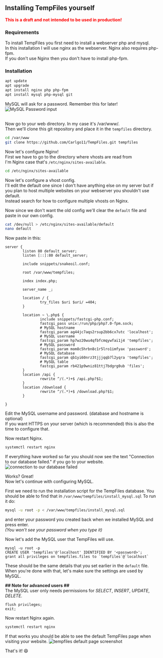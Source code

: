 ## Installing TempFiles yourself

__<span style="color:red">This is a draft and not intended to be used in production!</span>__
### Requirements

To install TempFiles you first need to install a webserver php and mysql.  
In this installation I will use nginx as the webserver. Nginx also requires php-fpm.  
If you don't use Nginx then you don't have to install php-fpm.  
### Installation
```bash
apt update
apt upgrade
apt install nginx php php-fpm
apt install mysql php-mysql git
```
MySQL will ask for a password. Remember this for later!  
![MySQL Password input](https://cloud.githubusercontent.com/assets/3535780/25774895/c03b5a3c-3298-11e7-94ac-e10cc4d92b39.png)  
<br>

Now go to your web directory. In my case it's /var/www/.  
Then we'll clone this git repository and place it in the `tempfiles` directory.  
```bash
cd /var/www
git clone https://github.com/Carlgo11/TempFiles.git tempfiles
```
Now let's configure Nginx!  
First we have to go to the directory where vhosts are read from  
I'm Nginx case that's  `/etc/nginx/sites-available`.
```bash
cd /etc/nginx/sites-available
```

Now let's configure a vhost config.  
I'll edit the default one since I don't have anything else on my server but if you plan to host multiple websites on your webserver you shouldn't use default.  
Instead search for how to configure multiple vhosts on Nginx.    

Now since we don't want the old config we'll clear the `default` file and paste in our own config.  
```bash
cat /dev/null > /etc/nginx/sites-available/default
nano default
```
Now paste in this:
```nginx
server {
        listen 80 default_server;
        listen [::]:80 default_server;

        include snippets/snakeoil.conf;

        root /var/www/tempfiles;

        index index.php;

        server_name _;

        location / {
                try_files $uri $uri/ =404;
        }

        location ~ \.php$ {
                include snippets/fastcgi-php.conf;
                fastcgi_pass unix:/run/php/php7.0-fpm.sock;
                # MySQL hostname
                fastcgi_param ag44jc7aqs2rsup2bb6cx7utc 'localhost';
                # MySQL username
                fastcgi_param hp7wz20wu4qfbfcmqywfai1j4 'tempfiles';
                # MySQL password
                fastcgi_param mom8c5hrbn8c1r5lro1imfyax 'password';
                # MySQL database
                fastcgi_param qb1yi60nrz3tjjjqqb7l2yqra 'tempfiles';
                # MySQL table
                fastcgi_param rb421p9wniz81ttj7bdgrg0ub 'files';
        }
        location /api {
                rewrite ^/(.*)+$ /api.php?$1;
        }
        location /download {
                rewrite ^/(.*)+$ /download.php?$1;
        }

}

```
Edit the MySQL username and password. (database and hostname is optional)  
If you want HTTPS on your server (which is recommended) this is also the time to configure that.

Now restart Nginx.
```bash
systemctl restart nginx
```

If everything have worked so far you should now see the text "Connection to our database failed." if you go to your website.  
![connection to our database failed](https://cloud.githubusercontent.com/assets/3535780/25774909/f334fc7c-3298-11e7-8f6c-419c4371ef47.png)
<br>

Works? Great!  
Now let's continue with configuring MySQL.

First we need to run the installation script for the TempFiles database. You should be able to find that in `/var/www/tempfiles/install_mysql.sql`
To run it do:
```bash
mysql -u root -p < /var/www/tempfiles/install_mysql.sql
```
and enter your password you created back when we installed MySQL and press enter.  
*(You won't see your password when you type it)*

Now let's add the MySQL user that TempFiles will use.
```mysql
mysql -u root -p
CREATE USER 'tempfiles'@'localhost' IDENTIFIED BY '<password>';
grant all privileges on tempfiles.files to `tempfiles`@`localhost`
```
These should be the same details that you set earlier in the `default` file.  
When you're done with that, let's make sure the settings are used by MySQL.  


__\## Note for advanced users \##__  
The MySQL user only needs permissions for _SELECT_, _INSERT_, _UPDATE_, _DELETE_.

```mysql
flush privileges;
exit;
```
Now restart Nginx again.
```bash
systemctl restart nginx
```

If that works you should be able to see the default TempFiles page when visiting your website.
![tempfiles default page screenshot](https://cloud.githubusercontent.com/assets/3535780/25774924/23c9539c-3299-11e7-9e3c-fe72f30abf4b.png)

That's it! :smile:
